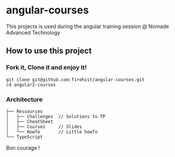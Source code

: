 # angular-courses

This projects is used during the angular training session @ Nomade Advanced Technology

## How to use this project

### Fork it, Clone it and enjoy it!

```
git clone git@github.com:firehist/angular-courses.git
cd angular2-courses
```

### Architecture

```
├── Ressources
│   ├── Challenges  // Solutions to TP
│   ├── CheatSheet
│   ├── Courses     // Slides
│   └── HowTo       // Little howTo
└── TypeScript
```

Bon courage !
